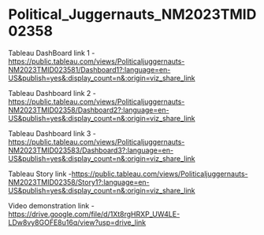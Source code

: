 # Political_Juggernauts_NM2023TMID02358


 Tableau DashBoard link 1 - https://public.tableau.com/views/Politicaljuggernauts-NM2023TMID023581/Dashboard1?:language=en-US&publish=yes&:display_count=n&:origin=viz_share_link

 Tableau Dashboard link 2 -https://public.tableau.com/views/Politicaljuggernauts-NM2023TMID02358/Dashboard2?:language=en-US&publish=yes&:display_count=n&:origin=viz_share_link

 Tableau Dashboard link 3 -https://public.tableau.com/views/Politicaljuggernauts-NM2023TMID023583/Dashboard3?:language=en-US&publish=yes&:display_count=n&:origin=viz_share_link

Tableau Story link -https://public.tableau.com/views/Politicaljuggernauts-NM2023TMID02358/Story1?:language=en-US&publish=yes&:display_count=n&:origin=viz_share_link

Video demonstration link - https://drive.google.com/file/d/1Xt8rgHRXP_UW4LE-LDw8vy8GOFE8u16q/view?usp=drive_link
